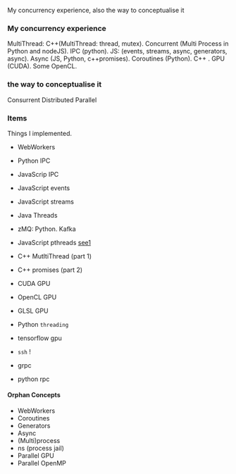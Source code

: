 My concurrency experience, also the way to conceptualise it

### My concurrency experience
MultiThread: C++(MultiThread: thread, mutex). Concurrent (Multi Process in Python and nodeJS). IPC (python). JS: (events, streams, async, generators, async). Async (JS, Python, c++promises). Coroutines (Python). C++ . GPU (CUDA). Some OpenCL.

### the way to conceptualise it
Consurrent
Distributed
Parallel

### Items
Things I implemented.
* WebWorkers
* Python IPC
* JavaScrip IPC
* JavaScript events
* JavaScript streams
* Java Threads
* zMQ: Python. Kafka
* JavaScript pthreads [see1](https://livebook.manning.com/book/webassembly-in-action/chapter-9/187)
* C++ MutltiThread (part 1)
* C++ promises (part 2)
* CUDA GPU
* OpenCL GPU
* GLSL GPU
* Python `threading`
* tensorflow gpu

* `ssh` !
* grpc
* python rpc

#### Orphan Concepts
* WebWorkers
* Coroutines
* Generators
* Async
* (Multi)process
* ns (process jail)
* Parallel GPU
* Parallel OpenMP
